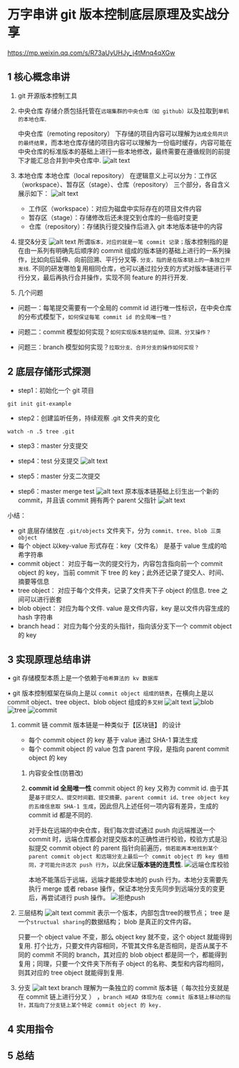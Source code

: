 # 万字串讲 git 版本控制底层原理及实战分享

https://mp.weixin.qq.com/s/R73aUyUHJy_j4tMnq4qXGw

## 1 核心概念串讲

1. git
   开源版本控制工具
2. 中央仓库
   存储介质包括托管在`远端集群的中央仓库（如 github）`以及拉取到`单机的本地仓库`.

   中央仓库（remoting repository） 下存储的项目内容可以理解为`达成全局共识的最终结果`，而本地仓库存储的项目内容可以理解为一份临时缓存，内容可能在中央仓库的标准版本的基础上进行一些本地修改，最终需要在遵循规则的前提下才能汇总合并到中央仓库中.
   ![alt text](image.png)

3. 本地仓库
   本地仓库（local repository） 在逻辑意义上可以分为：工作区（workspace）、暂存区（stage）、仓库（repository） 三个部分，各自含义展示如下：
   ![alt text](image-1.png)

   - 工作区（workspace）：对应为磁盘中实际存在的项目文件内容
   - 暂存区（stage）：存储修改后还未提交到仓库的一些临时变更
   - 仓库（repository）：存储执行提交操作后进入 git 本地版本链中的内容

4. 提交&分支
   ![alt text](image-2.png)
   所谓`版本，对应的就是一笔 commit 记录；`版本控制指的是在由一系列有明确先后顺序的 commit 组成的版本链的基础上进行的一系列操作，比如向后延伸、向前回溯、平行分叉等.
   `分支，指的是在版本链上的一条独立开发线`. 不同的研发哪怕复用相同仓库，也可以通过拉分支的方式对版本链进行平行分叉，最后再执行合并操作，实现不同 feature 的并行开发.
5. 几个问题

- 问题一：每笔提交需要有一个全局的 commit id 进行唯一性标识，在中央仓库的分布式模型下，`如何保证每笔 commit id 的全局唯一性？`

- 问题二：commit 模型如何实现？`如何实现版本链的延伸、回溯、分叉操作？`

- 问题三：branch 模型如何实现？`拉取分支、合并分支的操作如何实现？`

## 2 底层存储形式探测

- step1：初始化一个 git 项目

```shell
git init git-example
```

- step2：创建监听任务，持续观察 .git 文件夹的变化

```shell
watch -n .5 tree .git
```

- step3：master 分支提交

- step4：test 分支提交
  ![alt text](image-3.png)
- step5：master 分支二次提交

- step6：master merge test
  ![alt text](image-4.png)
  原本版本链基础上衍生出一个新的 commit，并且该 commit 拥有两个 parent 父指针
  ![alt text](image-5.png)

小结：

- git 底层存储放在 `.git/objects` 文件夹下，分为 `commit、tree、blob 三类 object`
- 每个 object 以key-value 形式存在：key（文件名） 是基于 value 生成的哈希字符串
- commit object： 对应于每一次的提交行为，内容包含指向前一个 commit object 的 key，当前 commit 下 tree 的 key；此外还记录了提交人、时间、摘要等信息
- tree object： 对应于每个文件夹，记录了文件夹下子 object 的信息. tree 之间可以进行嵌套
- blob object： 对应为每个文件. value 是文件内容，key 是以文件内容生成的 hash 字符串
- branch head： 对应为每个分支的头指针，指向该分支下一个 commit object 的 key

## 3 实现原理总结串讲

• git 存储模型本质上是一个依赖于`哈希算法的 kv 数据库`

• git 版本控制框架在纵向上是以 `commit object 组成的链表`，在横向上是以 commit object、tree object、blob object 组成的`多叉树`
![alt text](image-6.png)
![blob](image-7.png)
![tree](image-8.png)
![commit](image-9.png)

1. commit 链
   commit 版本链是一种类似于【区块链】 的设计

   - 每个 commit object 的 key 基于 value 通过 SHA-1 算法生成
   - 每个 commit object 的 value 包含 parent 字段，是指向 parent commit object 的 key

   1. 内容安全性(防篡改)
   2. **commit id 全局唯一性**
      commit object 的 key 又称为 commit id. 由于其是`基于提交人、提交时间戳、提交摘要、parent commit id、tree object key 的五维信息取 SHA-1 生成`，因此但凡上述任何一项内容有差异，生成的 commit id 都是不同的.

      对于处在远端的中央仓库，我们每次尝试通过 push 向远端推送一个 commit 时，远端仓库都会对提交版本的正确性进行校验，校验方式是沿拟提交 commit object 的 parent 指针向前遍历，`倘若能再本地找到某个 parent commit object 和远端分支上最后一个 commit object 的 key 值相同，才可能允许这次 push 行为`，以此保证**版本链的连贯性**.
      ![远端仓库校验](image-10.png)

      本地不能落后于远端，远端才能接受本地的 push 行为。本地分支需要先执行 merge 或者 rebase 操作，保证本地分支先同步到远端分支的变更后，再尝试进行 push 操作。
      ![拒绝push](image-11.png)

2. 三层结构
   ![alt text](image-12.png)
   commit 表示一个版本，内部包含tree的根节点；
   tree 是一个`structual sharing`的数据结构；
   blob 是真正的文件内容。

   只要一个 object value 不变，那么 object key 就不变，这个 object 就能得到复用.
   打个比方，只要文件内容相同，不管其文件名是否相同，是否从属于不同的 commit 不同的 branch，其对应的 blob object 都是同一个，都能得到复用；同理，只要一个文件夹下所有子 object 的名称、类型和内容均相同，则其对应的 tree object 就能得到复用.

3. 分支
   ![alt text](image-13.png)
   branch 理解为一条独立的 commit 版本链（ 每次拉分支就是在 commit 链上进行分叉 ） ，`branch HEAD 体现为在 commit 版本链上移动的指针，其指向了分支链上某个特定 commit object 的 key.`

## 4 实用指令

## 5 总结
